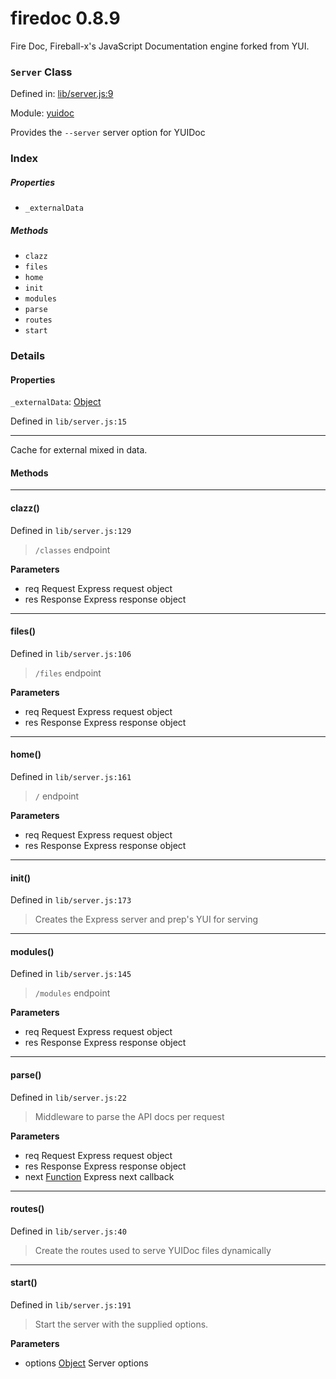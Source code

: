 
# firedoc 0.8.9

Fire Doc, Fireball-x&#x27;s JavaScript Documentation engine forked from YUI.

### `Server` Class


Defined in: [lib/server.js:9](../files/lib/server.js.js)

Module: [yuidoc](../modules/yuidoc.md)




Provides the `--server` server option for YUIDoc

### Index

##### Properties

  - `_externalData`



##### Methods

  - `clazz`
  - `files`
  - `home`
  - `init`
  - `modules`
  - `parse`
  - `routes`
  - `start`





### Details


#### Properties


`_externalData`: <a href="https://developer.mozilla.org/en/JavaScript/Reference/Global_Objects/Object" class="crosslink external" target="_blank">Object</a>

Defined in `lib/server.js:15`



---------------------

Cache for external mixed in data.







<!-- Method Block -->
#### Methods


--------------------------
#### clazz() 

Defined in `lib/server.js:129`



> `/classes` endpoint

**Parameters**
- req Request Express request object
- res Response Express response object



--------------------------
#### files() 

Defined in `lib/server.js:106`



> `/files` endpoint

**Parameters**
- req Request Express request object
- res Response Express response object



--------------------------
#### home() 

Defined in `lib/server.js:161`



> `/` endpoint

**Parameters**
- req Request Express request object
- res Response Express response object



--------------------------
#### init() 

Defined in `lib/server.js:173`



> Creates the Express server and prep's YUI for serving




--------------------------
#### modules() 

Defined in `lib/server.js:145`



> `/modules` endpoint

**Parameters**
- req Request Express request object
- res Response Express response object



--------------------------
#### parse() 

Defined in `lib/server.js:22`



> Middleware to parse the API docs per request

**Parameters**
- req Request Express request object
- res Response Express response object
- next <a href="https://developer.mozilla.org/en/JavaScript/Reference/Global_Objects/Function" class="crosslink external" target="_blank">Function</a> Express next callback



--------------------------
#### routes() 

Defined in `lib/server.js:40`



> Create the routes used to serve YUIDoc files dynamically




--------------------------
#### start() 

Defined in `lib/server.js:191`



> Start the server with the supplied options.

**Parameters**
- options <a href="https://developer.mozilla.org/en/JavaScript/Reference/Global_Objects/Object" class="crosslink external" target="_blank">Object</a> Server options




